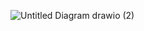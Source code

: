 
![Untitled Diagram drawio (2)](https://github.com/H-M-Nizum/Django_Bank/assets/106550437/cc04a13b-b848-468c-9997-21d7bcd45427)
